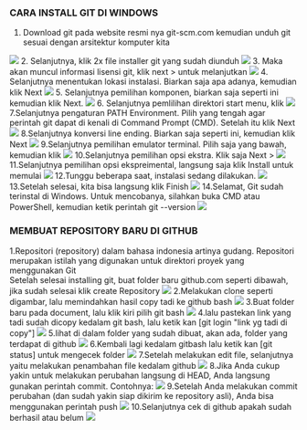### CARA INSTALL GIT DI WINDOWS
1. Download git pada website resmi nya     git-scm.com kemudian unduh git sesuai dengan arsitektur komputer kita
<img src="Pict/1.png">
2. Selanjutnya, klik 2x file installer git yang sudah diunduh
<img src="Pict/2.jpg">
3. Maka akan muncul informasi lisensi git, klik next > untuk melanjutkan
<img src="Pict/3.jpg">
4. Selanjutnya menentukan lokasi instalasi. Biarkan saja apa adanya, kemudian klik Next 
<img src="Pict/4.jpg">
5. Selanjutnya pemilihan komponen, biarkan saja seperti ini kemudian klik Next.
<img src="Pict/5.jpg">
6. Selanjutnya pemlilihan direktori start menu, klik 
<img src="Pict/6.jpg">
7.Selanjutnya pengaturan PATH Environment. Pilih yang tengah agar perintah git dapat di kenali di Command Prompt (CMD). Setelah itu klik Next 
<img src="Pict/7.jpg">
8.Selanjutnya konversi line ending. Biarkan saja seperti ini, kemudian klik Next
<img src="Pict/8.jpg">
9.Selanjutnya pemilihan emulator terminal. Pilih saja yang bawah, kemudian klik 
<img src="Pict/9.jpg">
10.Selanjutnya pemilihan opsi ekstra. Klik saja Next >
<img src="Pict/10.jpg">
11.Selanjutnya pemilihan opsi ekspreimental, langsung saja klik Install untuk memulai 
<img src="Pict/11.jpg">
12.Tunggu beberapa saat, instalasi sedang dilakukan.
<img src="Pict/12.jpg">
13.Setelah selesai, kita bisa langsung klik Finish
<img src="Pict/13.jpg">
14.Selamat, Git sudah terinstal di Windows. Untuk mencobanya, silahkan buka CMD atau PowerShell, kemudian ketik perintah git --version
<img src="Pict/14.jpg">

### MEMBUAT REPOSITORY BARU DI GITHUB
1.Repositori (repository) dalam bahasa indonesia artinya gudang. Repositori merupakan istilah yang digunakan untuk direktori proyek yang menggunakan Git	
Setelah selesai installing git, buat folder baru github.com seperti dibawah, jika sudah selesai klik create Repository
<img src="Pict/15.JPG">
2.Melakukan clone seperti digambar, lalu memindahkan hasil copy tadi ke github bash
<img src="Pict/16.JPG">
3.Buat folder baru pada document, lalu klik kiri pilih git bash
<img src="Pict/17.JPG">
4.lalu pastekan link yang tadi sudah dicopy kedalam git bash, lalu ketik kan [git login "link yg tadi di copy"]
<img src="Pict/18.JPG">
5.lihat di dalam folder yang sudah dibuat, akan ada, folder yang terdapat di github
<img src="Pict/19.JPG">
6.Kembali lagi kedalam gitbash lalu ketik kan [git status] untuk mengecek folder
<img src="Pict/20.JPG">
7.Setelah melakukan edit file, selanjutnya yaitu melakukan penambahan file kedalam github
<img src="Pict/21.JPG">
8.Jika Anda cukup yakin untuk melakukan perubahan langsung di HEAD, Anda langsung gunakan perintah commit. Contohnya:
<img src="Pict/22.JPG">
9.Setelah Anda melakukan commit perubahan (dan sudah yakin siap dikirim ke repository asli), Anda bisa menggunakan perintah push
<img src="Pict/23.JPG">
10.Selanjutnya cek di github apakah sudah berhasil atau belum
<img src="Pict/24.JPG">
